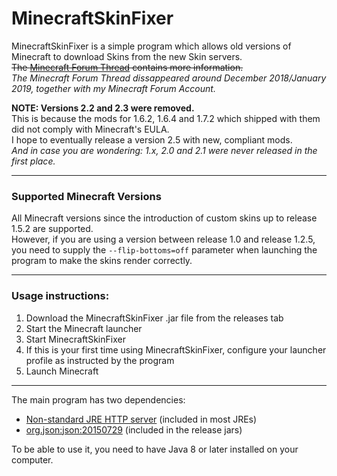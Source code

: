 # MinecraftSkinFixer

MinecraftSkinFixer is a simple program which allows old versions of Minecraft to download Skins from the new Skin servers.  
~~The [Minecraft Forum Thread](https://www.minecraftforum.net/forums/mapping-and-modding-java-edition/minecraft-tools/2923190-minecraftskinfixer-skins-in-old-minecraft-versions) contains more information.~~  
*The Minecraft Forum Thread dissappeared around December 2018/January 2019, together with my Minecraft Forum Account.*

**NOTE: Versions 2.2 and 2.3 were removed.**  
This is because the mods for 1.6.2, 1.6.4 and 1.7.2 which shipped with them did not comply with Minecraft's EULA.  
I hope to eventually release a version 2.5 with new, compliant mods.  
*And in case you are wondering: 1.x, 2.0 and 2.1 were never released in the first place.*

---

### Supported Minecraft Versions

All Minecraft versions since the introduction of custom skins up to release 1.5.2 are supported.  
However, if you are using a version between release 1.0 and release 1.2.5, you need to supply the `--flip-bottoms=off` parameter when launching the program to make the skins render correctly.

---

### Usage instructions:
1. Download the MinecraftSkinFixer .jar file from the releases tab
2. Start the Minecraft launcher
3. Start MinecraftSkinFixer
4. If this is your first time using MinecraftSkinFixer, configure your launcher profile as instructed by the program
5. Launch Minecraft

---

The main program has two dependencies:
* [Non-standard JRE HTTP server](https://docs.oracle.com/javase/8/docs/jre/api/net/httpserver/spec/index.html) (included in most JREs)
* [org.json:json:20150729](https://search.maven.org/artifact/org.json/json/20150729/jar) (included in the release jars)

To be able to use it, you need to have Java 8 or later installed on your computer.


